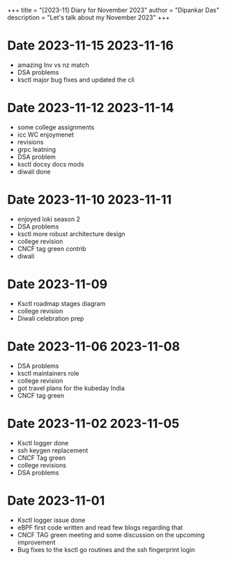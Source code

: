+++
title = "[2023-11] Diary for November 2023"
author = "Dipankar Das"
description = "Let's talk about my November 2023"
+++

# Date 2023-11-15 2023-11-16
* amazing Inv vs nz match
* DSA problems
* ksctl major bug fixes and updated the cli

# Date 2023-11-12 2023-11-14
* some college assignments
* icc WC enjoymenet
* revisions
* grpc leatning
* DSA problem
* ksctl docsy docs mods
* diwali done

# Date 2023-11-10 2023-11-11
* enjoyed loki season 2
* DSA problems
* ksctl more robust architecture design
* college revision
* CNCF tag green contrib
* diwali

# Date 2023-11-09
* Ksctl roadmap stages diagram
* college revision
* Diwali celebration prep

# Date 2023-11-06 2023-11-08
* DSA problems
* ksctl maintainers role
* college revision
* got travel plans for the kubeday India
* CNCF tag green

# Date 2023-11-02 2023-11-05
* Ksctl logger done
* ssh keygen replacement
* CNCF Tag green
* college revisions
* DSA problems

# Date 2023-11-01
* Ksctl logger issue done
* eBPF first code written and read few blogs regarding that
* CNCF TAG green meeting and some discussion on the upcoming improvement
* Bug fixes to the ksctl go routines and the ssh fingerprint login
